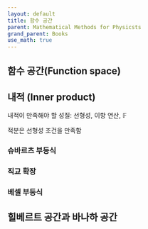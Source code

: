 ```yaml
---
layout: default
title: 함수 공간
parent: Mathematical Methods for Physicsts
grand_parent: Books
use_math: true
---
```



## 함수 공간(Function space)

## 내적 (Inner product)

내적이 만족해야 할 성질: 선형성, 이항 연산, $\mathbb{F}$

적분은 선형성 조건을 만족함

### 슈바르츠 부등식

### 직교 확장

### 베셀 부등식

## 힐베르트 공간과 바나하 공간